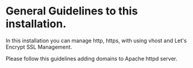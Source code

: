 # General Guidelines to this installation.

In this installation you can manage http, https, with using vhost and Let's Encrypt SSL Management.

Please follow this guidelines adding domains to Apache httpd server.
